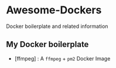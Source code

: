 # Awesome-Dockers
Docker boilerplate and related information


## My Docker boilerplate

- [ffmpeg] : A `ffmpeg` + `pm2` Docker Image